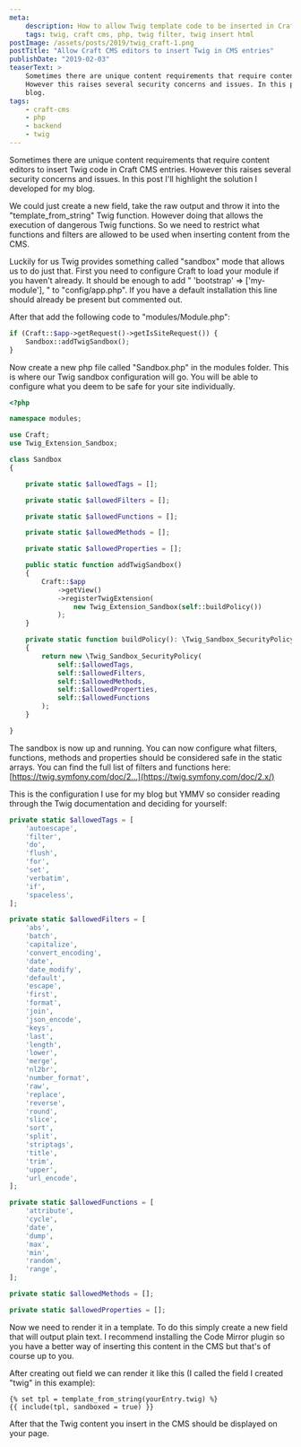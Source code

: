 ```yaml
---
meta:
    description: How to allow Twig template code to be inserted in Craft CMS content entries
    tags: twig, craft cms, php, twig filter, twig insert html
postImage: /assets/posts/2019/twig_craft-1.png
postTitle: "Allow Craft CMS editors to insert Twig in CMS entries"
publishDate: "2019-02-03"
teaserText: >
    Sometimes there are unique content requirements that require content editors to insert Twig code in Craft CMS entries.
    However this raises several security concerns and issues. In this post I'll highlight the solution I developed for my
    blog.
tags:
    - craft-cms
    - php
    - backend
    - twig
---
```


Sometimes there are unique content requirements that require content editors to insert Twig code in Craft CMS entries.
However this raises several security concerns and issues. In this post I'll highlight the solution I developed for my blog.

We could just create a new field, take the raw output and throw it into the "template_from_string" Twig function.
However doing that allows the execution of dangerous Twig functions.
So we need to restrict what functions and filters are allowed to be used when inserting content from the CMS.

Luckily for us Twig provides something called "sandbox" mode that allows us to do just that.
First you need to configure Craft to load your module if you haven't already.
It should be enough to add " 'bootstrap' => ['my-module'], " to "config/app.php".
If you have a default installation this line should already be present but commented out.

After that add the following code to "modules/Module.php":

```php
if (Craft::$app->getRequest()->getIsSiteRequest()) {
    Sandbox::addTwigSandbox();
}
```

Now create a new php file called "Sandbox.php" in the modules folder. This is where our Twig sandbox configuration
will go. You will be able to configure what you deem to be safe for your site individually.

```php
<?php

namespace modules;

use Craft;
use Twig_Extension_Sandbox;

class Sandbox
{

    private static $allowedTags = [];

    private static $allowedFilters = [];

    private static $allowedFunctions = [];

    private static $allowedMethods = [];

    private static $allowedProperties = [];

    public static function addTwigSandbox()
    {
        Craft::$app
            ->getView()
            ->registerTwigExtension(
                new Twig_Extension_Sandbox(self::buildPolicy())
            );
    }

    private static function buildPolicy(): \Twig_Sandbox_SecurityPolicyInterface
    {
        return new \Twig_Sandbox_SecurityPolicy(
            self::$allowedTags,
            self::$allowedFilters,
            self::$allowedMethods,
            self::$allowedProperties,
            self::$allowedFunctions
        );
    }

}
```

The sandbox is now up and running. You can now configure what filters, functions, methods and properties should be
considered safe in the static arrays. You can find the full list of filters and functions here:
[https://twig.symfony.com/doc/2...](https://twig.symfony.com/doc/2.x/)

This is the configuration I use for my blog but YMMV so consider reading through the Twig documentation and deciding for yourself:

```php
private static $allowedTags = [
    'autoescape',
    'filter',
    'do',
    'flush',
    'for',
    'set',
    'verbatim',
    'if',
    'spaceless',
];

private static $allowedFilters = [
    'abs',
    'batch',
    'capitalize',
    'convert_encoding',
    'date',
    'date_modify',
    'default',
    'escape',
    'first',
    'format',
    'join',
    'json_encode',
    'keys',
    'last',
    'length',
    'lower',
    'merge',
    'nl2br',
    'number_format',
    'raw',
    'replace',
    'reverse',
    'round',
    'slice',
    'sort',
    'split',
    'striptags',
    'title',
    'trim',
    'upper',
    'url_encode',
];

private static $allowedFunctions = [
    'attribute',
    'cycle',
    'date',
    'dump',
    'max',
    'min',
    'random',
    'range',
];

private static $allowedMethods = [];

private static $allowedProperties = [];
```

Now we need to render it in a template. To do this simply create a new field that will output plain text.
I recommend installing the Code Mirror plugin so you have a better way of inserting this content in the CMS but that's of course up to you.

After creating out field we can render it like this (I called the field I created "twig" in this example):

```twig
{% set tpl = template_from_string(yourEntry.twig) %}
{{ include(tpl, sandboxed = true) }}
```

After that the Twig content you insert in the CMS should be displayed on your page.